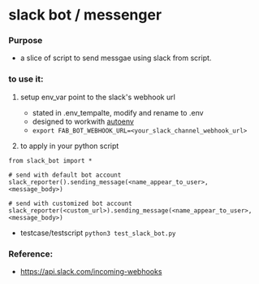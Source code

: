 # slack bot / messenger

### Purpose
- a slice of script to send messgae using slack from script.

### to use it:
1. setup env_var point to the slack's webhook url
    * stated in .env_tempalte, modify and rename to .env
    * designed to workwith [autoenv](https://github.com/kennethreitz/autoenv)
    * `export FAB_BOT_WEBHOOK_URL=<your_slack_channel_webhook_url>`

1. to apply in your python script
```
from slack_bot import *

# send with default bot account
slack_reporter().sending_message(<name_appear_to_user>, <message_body>)

# send with customized bot account
slack_reporter(<custom_url>).sending_message(<name_appear_to_user>, <message_body>)
```

* testcase/testscript
`python3 test_slack_bot.py`

### Reference:
- https://api.slack.com/incoming-webhooks
